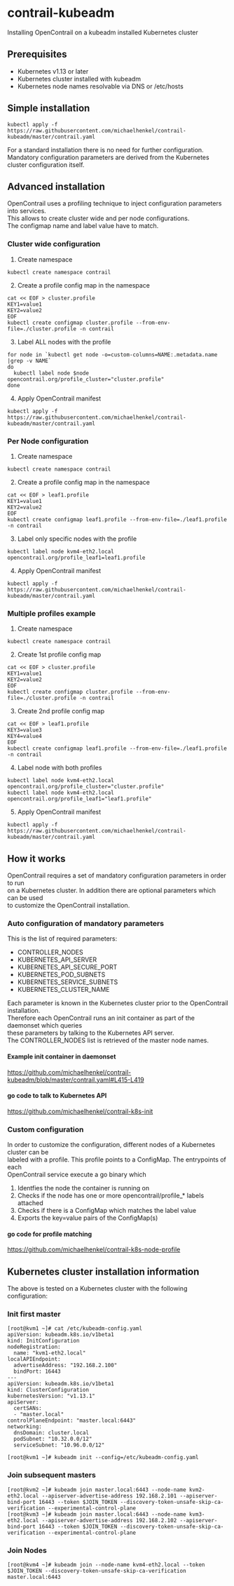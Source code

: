 # contrail-kubeadm
Installing OpenContrail on a kubeadm installed Kubernetes cluster    
## Prerequisites
- Kubernetes v1.13 or later
- Kubernetes cluster installed with kubeadm
- Kubernetes node names resolvable via DNS or /etc/hosts
## Simple installation 
```
kubectl apply -f https://raw.githubusercontent.com/michaelhenkel/contrail-kubeadm/master/contrail.yaml
```
For a standard installation there is no need for further configuration.    
Mandatory configuration parameters are derived from the Kubernetes cluster configuration itself.    
## Advanced installation
OpenContrail uses a profiling technique to inject configuration parameters into services.    
This allows to create cluster wide and per node configurations.    
The configmap name and label value have to match.    
### Cluster wide configuration
1. Create namespace
```
kubectl create namespace contrail
```
2. Create a profile config map in the namespace
```
cat << EOF > cluster.profile
KEY1=value1
KEY2=value2
EOF
kubectl create configmap cluster.profile --from-env-file=./cluster.profile -n contrail
```
3. Label ALL nodes with the profile
```
for node in `kubectl get node -o=custom-columns=NAME:.metadata.name |grep -v NAME`
do
  kubectl label node $node opencontrail.org/profile_cluster="cluster.profile"
done
```
4. Apply OpenContrail manifest
```
kubectl apply -f https://raw.githubusercontent.com/michaelhenkel/contrail-kubeadm/master/contrail.yaml
```
### Per Node configuration
1. Create namespace
```
kubectl create namespace contrail
```
2. Create a profile config map in the namespace
```
cat << EOF > leaf1.profile
KEY1=value1
KEY2=value2
EOF
kubectl create configmap leaf1.profile --from-env-file=./leaf1.profile -n contrail
```
3. Label only specific nodes with the profile
```
kubectl label node kvm4-eth2.local opencontrail.org/profile_leaf1=leaf1.profile
```
4. Apply OpenContrail manifest
```
kubectl apply -f https://raw.githubusercontent.com/michaelhenkel/contrail-kubeadm/master/contrail.yaml
```
### Multiple profiles example
1. Create namespace
```
kubectl create namespace contrail
```
2. Create 1st profile config map
```
cat << EOF > cluster.profile
KEY1=value1
KEY2=value2
EOF
kubectl create configmap cluster.profile --from-env-file=./cluster.profile -n contrail
```
3. Create 2nd profile config map
```
cat << EOF > leaf1.profile
KEY3=value3
KEY4=value4
EOF
kubectl create configmap leaf1.profile --from-env-file=./leaf1.profile -n contrail
```
4. Label node with both profiles
```
kubectl label node kvm4-eth2.local opencontrail.org/profile_cluster="cluster.profile"
kubectl label node kvm4-eth2.local opencontrail.org/profile_leaf1="leaf1.profile"
```
5. Apply OpenContrail manifest
```
kubectl apply -f https://raw.githubusercontent.com/michaelhenkel/contrail-kubeadm/master/contrail.yaml
```
## How it works
OpenContrail requires a set of mandatory configuration parameters in order to run    
on a Kubernetes cluster. In addition there are optional parameters which can be used   
to customize the OpenContrail installation.    
### Auto configuration of mandatory parameters
This is the list of required parameters:    
- CONTROLLER_NODES
- KUBERNETES_API_SERVER
- KUBERNETES_API_SECURE_PORT
- KUBERNETES_POD_SUBNETS
- KUBERNETES_SERVICE_SUBNETS
- KUBERNETES_CLUSTER_NAME

Each parameter is known in the Kubernetes cluster prior to the OpenContrail installation.    
Therefore each OpenContrail runs an init container as part of the daemonset which queries    
these parameters by talking to the Kubernetes API server.    
The CONTROLLER_NODES list is retrieved of the master node names.    

#### Example init container in daemonset
https://github.com/michaelhenkel/contrail-kubeadm/blob/master/contrail.yaml#L415-L419    

#### go code to talk to Kubernetes API
https://github.com/michaelhenkel/contrail-k8s-init    

### Custom configuration
In order to customize the configuration, different nodes of a Kubernetes cluster can be    
labeled with a profile. This profile points to a ConfigMap. The entrypoints of each    
OpenContrail service execute a go binary which    
1. Identfies the node the container is running on
2. Checks if the node has one or more opencontrail/profile_* labels attached
3. Checks if there is a ConfigMap which matches the label value
4. Exports the key=value pairs of the ConfigMap(s)

#### go code for profile matching
https://github.com/michaelhenkel/contrail-k8s-node-profile    

## Kubernetes cluster installation information
The above is tested on a Kubernetes cluster with the following configuration:    
### Init first master
```
[root@kvm1 ~]# cat /etc/kubeadm-config.yaml
apiVersion: kubeadm.k8s.io/v1beta1
kind: InitConfiguration
nodeRegistration:
  name: "kvm1-eth2.local"
localAPIEndpoint:
  advertiseAddress: "192.168.2.100"
  bindPort: 16443
---
apiVersion: kubeadm.k8s.io/v1beta1
kind: ClusterConfiguration
kubernetesVersion: "v1.13.1"
apiServer:
  certSANs:
  - "master.local"
controlPlaneEndpoint: "master.local:6443"
networking:
  dnsDomain: cluster.local
  podSubnet: "10.32.0.0/12"
  serviceSubnet: "10.96.0.0/12"

[root@kvm1 ~]# kubeadm init --config=/etc/kubeadm-config.yaml
```
### Join subsequent masters
```
[root@kvm2 ~]# kubeadm join master.local:6443 --node-name kvm2-eth2.local --apiserver-advertise-address 192.168.2.101 --apiserver-bind-port 16443 --token $JOIN_TOKEN --discovery-token-unsafe-skip-ca-verification --experimental-control-plane
[root@kvm3 ~]# kubeadm join master.local:6443 --node-name kvm3-eth2.local --apiserver-advertise-address 192.168.2.102 --apiserver-bind-port 16443 --token $JOIN_TOKEN --discovery-token-unsafe-skip-ca-verification --experimental-control-plane
```
### Join Nodes
```
[root@kvm4 ~]# kubeadm join --node-name kvm4-eth2.local --token $JOIN_TOKEN --discovery-token-unsafe-skip-ca-verification master.local:6443
```
